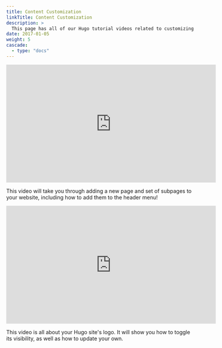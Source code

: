 ```yaml
---
title: Content Customization
linkTitle: Content Customization
description: >
  This page has all of our Hugo tutorial videos related to customizing your websites.
date: 2017-01-05
weight: 5
cascade:
  - type: "docs"
---
```




<iframe width="560" height="315" src="https://www.youtube.com/embed/6Z0SUfX_ZOw?si=Bdq8KEY1ICb8CMYh" title="YouTube video player" frameborder="0" allow="accelerometer; autoplay; clipboard-write; encrypted-media; gyroscope; picture-in-picture; web-share" referrerpolicy="strict-origin-when-cross-origin" allowfullscreen></iframe>

This video will take you through adding a new page and set of subpages to your website, including how to add them to the header menu!

<iframe width="560" height="315" src="https://www.youtube.com/embed/XlIfO7b9zn8?si=rb9cic7FcUMHLVFM" title="YouTube video player" frameborder="0" allow="accelerometer; autoplay; clipboard-write; encrypted-media; gyroscope; picture-in-picture; web-share" referrerpolicy="strict-origin-when-cross-origin" allowfullscreen></iframe>

This video is all about your Hugo site's logo. It will show you how to toggle its visibility, as well as how to update your own.




